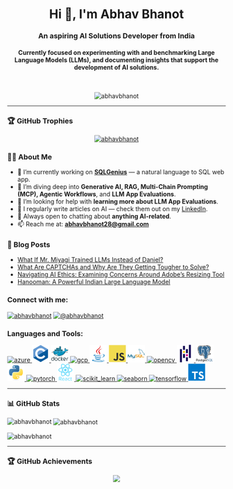 <h1 align="center">Hi 👋, I'm Abhav Bhanot</h1>
<h3 align="center">An aspiring AI Solutions Developer from India</h3>
<h4 align="center">
  Currently focused on experimenting with and benchmarking Large Language Models (LLMs), and documenting insights that support the development of AI solutions.
</h4>

<br />

<p align="center">
  <img src="https://komarev.com/ghpvc/?username=abhavbhanot&label=Profile%20views&color=0e75b6&style=flat" alt="abhavbhanot" />
</p>

---

### 🏆 GitHub Trophies

<p align="center">
  <a href="https://github.com/ryo-ma/github-profile-trophy">
    <img src="https://github-profile-trophy.vercel.app/?username=abhavbhanot&theme=onedark&no-frame=true&title=Commits,Repositories,Experience&column=3&margin-w=15&margin-h=15" alt="abhavbhanot" />
  </a>
</p>

### 👨‍💻 About Me

- 🔭 I’m currently working on [**SQLGenius**](https://sqlgenius.vercel.app) — a natural language to SQL web app.
- 🌱 I’m diving deep into **Generative AI, RAG, Multi-Chain Prompting (MCP), Agentic Workflows**, and **LLM App Evaluations**.
- 🤝 I’m looking for help with **learning more about LLM App Evaluations**.
- 📝 I regularly write articles on AI — check them out on my [LinkedIn](https://www.linkedin.com/in/abhav-bhanot-52ab2927a/).
- 💬 Always open to chatting about **anything AI-related**.
- 📫 Reach me at: **abhavbhanot28@gmail.com**

### 📝 Blog Posts
<!-- BLOG-POST-LIST:START -->

- [What If Mr. Miyagi Trained LLMs Instead of Daniel?](https://medium.com/@aiclub_sitpune/what-if-mr-miyagi-trained-llms-instead-of-daniel-b91ae67c30f2)
- [What Are CAPTCHAs and Why Are They Getting Tougher to Solve?](https://www.linkedin.com/pulse/what-captchas-why-getting-tougher-solve-ai-club-sit-flcuf/?trackingId=TjlXn0F7%2BriVBGRv5SwKoA%3D%3D)
- [Navigating AI Ethics: Examining Concerns Around Adobe’s Resizing Tool](https://www.linkedin.com/pulse/navigating-ai-ethics-examining-concerns-adobe-resizing-ai-club-sit-yswyf/?trackingId=uvljhi6F561aDms%2FnMRT3A%3D%3D)
- [Hanooman: A Powerful Indian Large Language Model](https://www.linkedin.com/pulse/hanooman-powerful-indian-large-language-model-ai-club-sit-fuakf/?trackingId=skakVHC4NSSfMPyYiJ50Aw%3D%3D)

<!-- BLOG-POST-LIST:END -->
<h3 align="left">Connect with me:</h3>
<p align="left">
<a href="https://www.linkedin.com/in/abhav-bhanot-52ab2927a/" target="blank"><img align="center" src="https://raw.githubusercontent.com/rahuldkjain/github-profile-readme-generator/master/src/images/icons/Social/linked-in-alt.svg" alt="abhavbhanot" height="30" width="40" /></a>
<a href="https://medium.com/@abhavbhanot" target="blank"><img align="center" src="https://raw.githubusercontent.com/rahuldkjain/github-profile-readme-generator/master/src/images/icons/Social/medium.svg" alt="@abhavbhanot" height="30" width="40" /></a>
</p>

<h3 align="left">Languages and Tools:</h3>
<p align="left">
  <a href="https://azure.microsoft.com/en-in/" target="_blank" rel="noreferrer">
    <img src="https://www.vectorlogo.zone/logos/microsoft_azure/microsoft_azure-icon.svg" alt="azure" width="40" height="40"/>
  </a>
  <a href="https://www.cprogramming.com/" target="_blank" rel="noreferrer">
    <img src="https://raw.githubusercontent.com/devicons/devicon/master/icons/c/c-original.svg" alt="c" width="40" height="40"/>
  </a>
  <a href="https://www.docker.com/" target="_blank" rel="noreferrer">
    <img src="https://raw.githubusercontent.com/devicons/devicon/master/icons/docker/docker-original-wordmark.svg" alt="docker" width="40" height="40"/>
  </a>
  <a href="https://cloud.google.com" target="_blank" rel="noreferrer">
    <img src="https://www.vectorlogo.zone/logos/google_cloud/google_cloud-icon.svg" alt="gcp" width="40" height="40"/>
  </a>
  <a href="https://www.java.com" target="_blank" rel="noreferrer">
    <img src="https://raw.githubusercontent.com/devicons/devicon/master/icons/java/java-original.svg" alt="java" width="40" height="40"/>
  </a>
  <a href="https://developer.mozilla.org/en-US/docs/Web/JavaScript" target="_blank" rel="noreferrer">
    <img src="https://raw.githubusercontent.com/devicons/devicon/master/icons/javascript/javascript-original.svg" alt="javascript" width="40" height="40"/>
  </a>
  <a href="https://www.mysql.com/" target="_blank" rel="noreferrer">
    <img src="https://raw.githubusercontent.com/devicons/devicon/master/icons/mysql/mysql-original-wordmark.svg" alt="mysql" width="40" height="40"/>
  </a>
  <a href="https://opencv.org/" target="_blank" rel="noreferrer">
    <img src="https://www.vectorlogo.zone/logos/opencv/opencv-icon.svg" alt="opencv" width="40" height="40"/>
  </a>
  <a href="https://pandas.pydata.org/" target="_blank" rel="noreferrer">
    <img src="https://raw.githubusercontent.com/devicons/devicon/2ae2a900d2f041da66e950e4d48052658d850630/icons/pandas/pandas-original.svg" alt="pandas" width="40" height="40"/>
  </a>
  <a href="https://www.postgresql.org" target="_blank" rel="noreferrer">
    <img src="https://raw.githubusercontent.com/devicons/devicon/master/icons/postgresql/postgresql-original-wordmark.svg" alt="postgresql" width="40" height="40"/>
  </a>
  <a href="https://www.python.org" target="_blank" rel="noreferrer">
    <img src="https://raw.githubusercontent.com/devicons/devicon/master/icons/python/python-original.svg" alt="python" width="40" height="40"/>
  </a>
  <a href="https://pytorch.org/" target="_blank" rel="noreferrer">
    <img src="https://www.vectorlogo.zone/logos/pytorch/pytorch-icon.svg" alt="pytorch" width="40" height="40"/>
  </a>
  <a href="https://reactjs.org/" target="_blank" rel="noreferrer">
    <img src="https://raw.githubusercontent.com/devicons/devicon/master/icons/react/react-original-wordmark.svg" alt="react" width="40" height="40"/>
  </a>
  <a href="https://scikit-learn.org/" target="_blank" rel="noreferrer">
    <img src="https://upload.wikimedia.org/wikipedia/commons/0/05/Scikit_learn_logo_small.svg" alt="scikit_learn" width="40" height="40"/>
  </a>
  <a href="https://seaborn.pydata.org/" target="_blank" rel="noreferrer">
    <img src="https://seaborn.pydata.org/_images/logo-mark-lightbg.svg" alt="seaborn" width="40" height="40"/>
  </a>
  <a href="https://www.tensorflow.org" target="_blank" rel="noreferrer">
    <img src="https://www.vectorlogo.zone/logos/tensorflow/tensorflow-icon.svg" alt="tensorflow" width="40" height="40"/>
  </a>
  <a href="https://www.typescriptlang.org/" target="_blank" rel="noreferrer">
    <img src="https://raw.githubusercontent.com/devicons/devicon/master/icons/typescript/typescript-original.svg" alt="typescript" width="40" height="40"/>
  </a>
</p>

---

### 📊 GitHub Stats

<p><img align="left" src="https://github-readme-stats.vercel.app/api/top-langs?username=abhavbhanot&show_icons=true&locale=en&layout=compact" alt="abhavbhanot" /></p>

<p>&nbsp;<img align="center" src="https://github-readme-stats.vercel.app/api?username=abhavbhanot&show_icons=true&locale=en" alt="abhavbhanot" /></p>

<p><img align="center" src="https://github-readme-streak-stats.herokuapp.com/?user=abhavbhanot&" alt="abhavbhanot" /></p>

---

### 🏆 GitHub Achievements

<p align="center">
  <img src="https://github-profile-trophy.vercel.app/?username=abhavbhanot&column=3&margin-w=15&margin-h=15&title=Commits,Repositories,Experience" />
</p>
